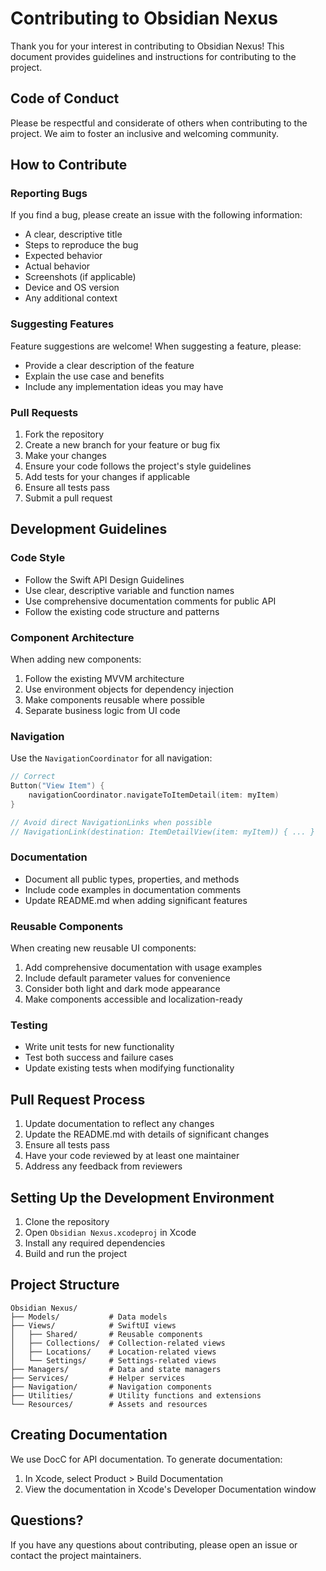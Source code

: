 # Contributing to Obsidian Nexus

Thank you for your interest in contributing to Obsidian Nexus! This document provides guidelines and instructions for contributing to the project.

## Code of Conduct

Please be respectful and considerate of others when contributing to the project. We aim to foster an inclusive and welcoming community.

## How to Contribute

### Reporting Bugs

If you find a bug, please create an issue with the following information:

- A clear, descriptive title
- Steps to reproduce the bug
- Expected behavior
- Actual behavior
- Screenshots (if applicable)
- Device and OS version
- Any additional context

### Suggesting Features

Feature suggestions are welcome! When suggesting a feature, please:

- Provide a clear description of the feature
- Explain the use case and benefits
- Include any implementation ideas you may have

### Pull Requests

1. Fork the repository
2. Create a new branch for your feature or bug fix
3. Make your changes
4. Ensure your code follows the project's style guidelines
5. Add tests for your changes if applicable
6. Ensure all tests pass
7. Submit a pull request

## Development Guidelines

### Code Style

- Follow the Swift API Design Guidelines
- Use clear, descriptive variable and function names
- Use comprehensive documentation comments for public API
- Follow the existing code structure and patterns

### Component Architecture

When adding new components:

1. Follow the existing MVVM architecture
2. Use environment objects for dependency injection
3. Make components reusable where possible
4. Separate business logic from UI code

### Navigation

Use the `NavigationCoordinator` for all navigation:

```swift
// Correct
Button("View Item") {
    navigationCoordinator.navigateToItemDetail(item: myItem)
}

// Avoid direct NavigationLinks when possible
// NavigationLink(destination: ItemDetailView(item: myItem)) { ... }
```

### Documentation

- Document all public types, properties, and methods
- Include code examples in documentation comments
- Update README.md when adding significant features

### Reusable Components

When creating new reusable UI components:

1. Add comprehensive documentation with usage examples
2. Include default parameter values for convenience
3. Consider both light and dark mode appearance
4. Make components accessible and localization-ready

### Testing

- Write unit tests for new functionality
- Test both success and failure cases
- Update existing tests when modifying functionality

## Pull Request Process

1. Update documentation to reflect any changes
2. Update the README.md with details of significant changes
3. Ensure all tests pass
4. Have your code reviewed by at least one maintainer
5. Address any feedback from reviewers

## Setting Up the Development Environment

1. Clone the repository
2. Open `Obsidian Nexus.xcodeproj` in Xcode
3. Install any required dependencies
4. Build and run the project

## Project Structure

```
Obsidian Nexus/
├── Models/           # Data models
├── Views/            # SwiftUI views
│   ├── Shared/       # Reusable components
│   ├── Collections/  # Collection-related views
│   ├── Locations/    # Location-related views
│   └── Settings/     # Settings-related views
├── Managers/         # Data and state managers
├── Services/         # Helper services
├── Navigation/       # Navigation components
├── Utilities/        # Utility functions and extensions
└── Resources/        # Assets and resources
```

## Creating Documentation

We use DocC for API documentation. To generate documentation:

1. In Xcode, select Product > Build Documentation
2. View the documentation in Xcode's Developer Documentation window

## Questions?

If you have any questions about contributing, please open an issue or contact the project maintainers. 
